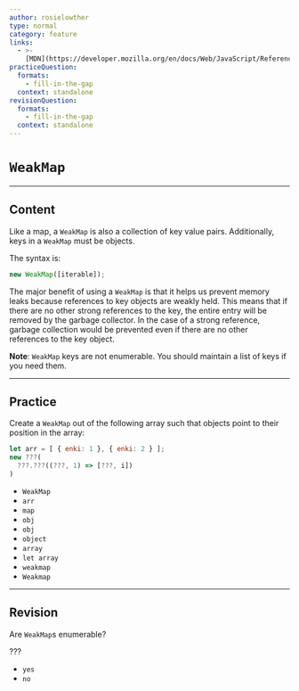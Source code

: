 ```yaml
---
author: rosielowther
type: normal
category: feature
links:
  - >-
    [MDN](https://developer.mozilla.org/en/docs/Web/JavaScript/Reference/Global_Objects/WeakMap){website}
practiceQuestion:
  formats:
    - fill-in-the-gap
  context: standalone
revisionQuestion:
  formats:
    - fill-in-the-gap
  context: standalone
---
```


# `WeakMap`


---

## Content

Like a map, a `WeakMap` is also a collection of key value pairs. Additionally, keys in a `WeakMap` must be objects. 

The syntax is:

```js
new WeakMap([iterable]);
```

The major benefit of using a `WeakMap` is that it helps us prevent memory leaks because references to key objects are weakly held. This means that if there are no other strong references to the key, the entire entry will be removed by the garbage collector. In the case of a strong reference, garbage collection would be prevented even if there are no other references to the key object.

**Note**: `WeakMap` keys are not enumerable. You should maintain a list of keys if you need them.


---

## Practice

Create a `WeakMap` out of the following array such that objects point to their position in the array:

```js
let arr = [ { enki: 1 }, { enki: 2 } ];
new ???(
  ???.???((???, 1) => [???, i])
)
```

- `WeakMap`
- `arr`
- `map`
- `obj`
- `obj`
- `object`
- `array`
- `let array`
- `weakmap`
- `Weakmap`


---

## Revision

Are `WeakMap`s enumerable?

???

- `yes`
- `no`
 
